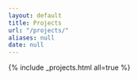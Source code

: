 ```yaml
---
layout: default
title: Projects
url: "/projects/"
aliases: null
date: null
---
```


{% include _projects.html all=true %}
